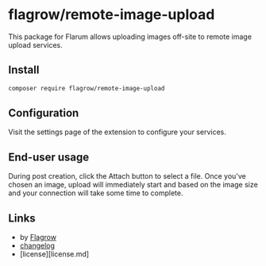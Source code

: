 # flagrow/remote-image-upload

This package for Flarum allows uploading images off-site to remote image upload services.

## Install

```bash
composer require flagrow/remote-image-upload
```

## Configuration

Visit the settings page of the extension to configure your services.

## End-user usage

During post creation, click the Attach button to select a file. Once
you've chosen an image, upload will immediately start and based on
the image size and your connection will take some time to complete.

## Links

- by [Flagrow](https://github.com/flagrow)
- [changelog](changelog.md)
- [license][license.md]